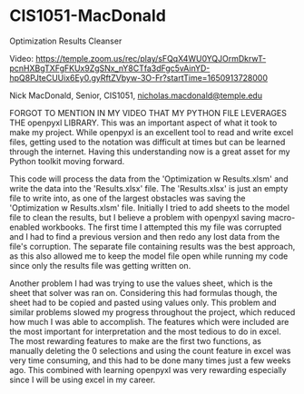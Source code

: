 # CIS1051-MacDonald
Optimization Results Cleanser

Video: https://temple.zoom.us/rec/play/sFQqX4WU0YQJOrmDkrwT-pcnHXBgTXFgFKUx9ZgSNx_nY8CTfa3dFgc5vAinYD-hpQ8PJteCUUix6Ey0.gyRftZVbyw-3O-Fr?startTime=1650913728000

Nick MacDonald, Senior, CIS1051, nicholas.macdonald@temple.edu

FORGOT TO MENTION IN MY VIDEO THAT MY PYTHON FILE LEVERAGES THE openpyxl LIBRARY. This was an important aspect of what it took to make my project. While openpyxl is an excellent tool to read and write excel files, getting used to the notation was difficult at times but can be learned through the internet. Having this understanding now is a great asset for my Python toolkit moving forward. 

This code will process the data from the 'Optimization w Results.xlsm' and write the data into the 'Results.xlsx' file. The 'Results.xlsx' is just an empty file to write into, as one of the largest obstacles was saving the 'Optimization w Results.xlsm' file. Initially I tried to add sheets to the model file to clean the results, but I believe a problem with openpyxl saving macro-enabled workbooks. The first time I attempted this my file was corrupted and I had to find a previous version and then redo any lost data from the file's corruption. The separate file containing results was the best approach, as this also allowed me to keep the model file open while running my code since only the results file was getting written on. 

Another problem I had was trying to use the values sheet, which is the sheet that solver was ran on. Considering this had formulas though, the sheet had to be copied and pasted using values only. This problem and similar problems slowed my progress throughout the project, which reduced how much I was able to accomplish. The features which were included are the most important for interpretation and the most tedious to do in excel. The most rewarding features to make are the first two functions, as manually deleting the 0 selections and using the count feature in excel was very time consuming, and this had to be done many times just a few weeks ago. This combined with learning openpyxl was very rewarding especially since I will be using excel in my career.

